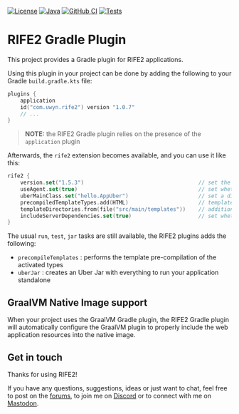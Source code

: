 [![License](https://img.shields.io/badge/license-Apache%20License%202.0-blue.svg)](https://opensource.org/licenses/Apache-2.0)
[![Java](https://img.shields.io/badge/java-17%2B-blue)](https://www.oracle.com/java/technologies/javase/jdk17-archive-downloads.html)
[![GitHub CI](https://github.com/rife2/rife2-gradle/actions/workflows/gradle.yml/badge.svg)](https://github.com/rife2/rife2-gradle/actions/workflows/gradle.yml)
[![Tests](https://rife2.com/tests-badge/badge/com.uwyn.rife2/gradle)](https://github.com/rife2/rife2-gradle/actions/workflows/gradle.yml)

# RIFE2 Gradle Plugin

This project provides a Gradle plugin for RIFE2 applications.

Using this plugin in your project can be done by adding the following to your
Gradle `build.gradle.kts` file:

```kotlin
plugins {
    application
    id("com.uwyn.rife2") version "1.0.7"
    // ...
}
```

> **NOTE:** the RIFE2 Gradle plugin relies on the presence of the `application`
> plugin

Afterwards, the `rife2` extension becomes available, and you can use it like
this:

```kotlin
rife2 {
    version.set("1.5.3")                                    // set the RIFE2 version to use
    useAgent.set(true)                                      // set whether to run with the RIFE2 agent
    uberMainClass.set("hello.AppUber")                      // set a different main class to use for the UberJar
    precompiledTemplateTypes.add(HTML)                      // template types that should be pre-compiled
    templateDirectories.from(file("src/main/templates"))    // additional template directories to use
    includeServerDependencies.set(true)                     // set whether to include the embedded server deps
}
```

The usual `run`, `test`, `jar` tasks are still available, the RIFE2 plugins adds
the following:

* `precompileTemplates` : performs the template pre-compilation of the activated types
* `uberJar` : creates an Uber Jar with everything to run your application standalone

## GraalVM Native Image support

When your project uses the GraalVM Gradle plugin, the RIFE2 Gradle plugin will
automatically configure the GraalVM plugin to properly include the web application
resources into the native image.

## Get in touch

Thanks for using RIFE2!

If you have any questions, suggestions, ideas or just want to chat, feel free
to post on the [forums](https://github.com/rife2/rife2/discussions), to join
me on [Discord](https://discord.gg/DZRYPtkb6J) or to connect with me on
[Mastodon](https://uwyn.net/@gbevin).